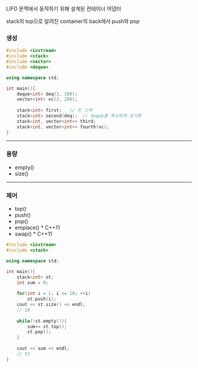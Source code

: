 LIFO 문맥에서 동작하기 위해 설계된 컨테이너 어댑터

stack의 top으로 알려진 container의 back에서 push와 pop



### 생성

```c++
#include <iostream>
#include <stack>
#include <vector>
#include <deque>

using namespace std;

int main(){
    deque<int> deq(3, 100);
    vector<int> vc(2, 200);
    
    stack<int> first;	// 빈 스택
    stack<int> second(deq);	 // deque를 복사하여 초기화
    stack<int, vector<int>> third;
    stack<int, vector<int>> fourth(vc);
}
```



---

### 용량

- empty()
- size()



---

### 제어

- top()
- push()
- pop()
- emplace() \* C++11
- swap() \* C++11

```c++
#include <iostream>
#include <stack>

using namespace std;

int main(){
    stack<int> st;
    int sum = 0;
    
    for(int i = 1; i <= 10; ++i)
        st.push(i);
    cout << st.size() << endl;
    // 10
    
    while(!st.empty()){
        sum+= st.top();
        st.pop();
    }
    
    cout << sum << endl;
    // 55
}
```
